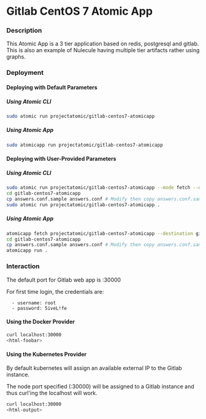 # Gitlab CentOS 7 Atomic App

### Description

This Atomic App is a 3 tier application based on redis, postgresql and gitlab. This is also an example of Nulecule having multiple tier artifacts rather using graphs.

### Deployment

#### Deploying with Default Parameters

##### Using Atomic CLI

```sh
sudo atomic run projectatomic/gitlab-centos7-atomicapp
```

##### Using Atomic App

```sh
sudo atomicapp run projectatomic/gitlab-centos7-atomicapp
```

#### Deploying with User-Provided Parameters

##### Using Atomic CLI

```sh
sudo atomic run projectatomic/gitlab-centos7-atomicapp --mode fetch --destination gitlab-centos7-atomicapp
cd gitlab-centos7-atomicapp
cp answers.conf.sample answers.conf # Modify then copy answers.conf.sample
sudo atomic run projectatomic/gitlab-centos7-atomicapp .
```

##### Using Atomic App

```sh
atomicapp fetch projectatomic/gitlab-centos7-atomicapp --destination gitlab-centos7-atomicapp
cd gitlab-centos7-atomicapp
cp answers.conf.sample answers.conf # Modify then copy answers.conf.sample
atomicapp run .
```

### Interaction

The default port for Gitlab web app is :30000

For first time login, the credentials are:
```
  - username: root
  - password: 5iveL!fe
```

#### Using the Docker Provider

```sh
curl localhost:30000
<html-foobar>
```

#### Using the Kubernetes Provider

By default kubernetes will assign an available external IP to the Gitlab instance.

The node port specified (:30000) will be assigned to a Gitlab instance and thus curl'ing the localhost will work.

```sh
curl localhost:30000
<html-output>
```

